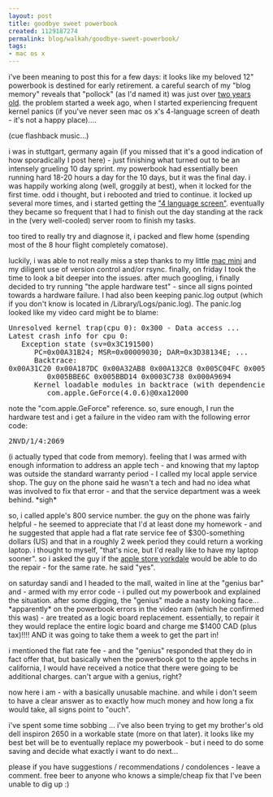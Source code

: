 ```yaml
---
layout: post
title: goodbye sweet powerbook
created: 1129187274
permalink: blog/walkah/goodbye-sweet-powerbook/
tags:
- mac os x
---
```

<p>i've been meaning to post this for a few days: it looks like my beloved 12" powerbook is destined for early retirement. a careful search of my "blog memory" reveals that "pollock" (as I'd named it) was just over <a href="http://walkah.net/blog/walkah/powerbook-shipped" title="powerbook shipped">two years old</a>. the problem started a week ago, when I started experiencing frequent kernel panics (if you've never seen mac os x's 4-language screen of death - it's not a happy place)....</p>

<p>(cue flashback music...)</p>

<p>i was in stuttgart, germany again (if you missed that it's a good indication of how sporadically I post here) - just finishing what turned out to be an intensely grueling 10 day sprint. my powerbook had essentially been running hard 18-20 hours a day for the 10 days, but it was the final day. i was happily working along (well, groggily at best), when it locked for the first time. odd i thought, but i rebooted and tried to continue. it locked up several more times, and i started getting the <a href="http://docs.info.apple.com/article.html?artnum=106227">"4 language screen"</a>.  eventually they became so frequent that I had to finish out the day standing at the rack in the (very well-cooled) server room to finish my tasks.</p>

<p>too tired to really try and diagnose it, i packed and flew home (spending most of the 8 hour flight completely comatose).</p>

<p>luckily, i was able to not really miss a step thanks to my little <a href="http://walkah.net/blog/walkah/a-tale-of-two-macs">mac mini</a> and my diligent use of version control and/or rsync. finally, on friday I took the time to look a bit deeper into the issues. after much googling, i finally decided to try running "the apple hardware test" - since all signs pointed towards a hardware failure. I had also been keeping panic.log output (which if you don't know is located in /Library/Logs/panic.log).  The panic.log looked like my video card might be to blame:</p>
<pre>
Unresolved kernel trap(cpu 0): 0x300 - Data access ...
Latest crash info for cpu 0:
   Exception state (sv=0x3C191500)
      PC=0x00A31B24; MSR=0x00009030; DAR=0x3D38134E; ...
      Backtrace:
0x00A31C20 0x00A187DC 0x00A32AB8 0x00A132C8 0x005C04FC 0x005BB9AC
         0x005BBE6C 0x005BBD14 0x0003C738 0x000A9694
      Kernel loadable modules in backtrace (with dependencies):
         com.apple.GeForce(4.0.6)@0xa12000
</pre>
<p>note the "com.apple.GeForce" reference. so, sure enough, I run the hardware test and i get a failure in the video ram with the following error code:</p>
<pre>2NVD/1/4:2069</pre>
<p>(i actually typed that code from memory). feeling that I was armed with enough information to address an apple tech - and knowing that my laptop was outside the standard warranty period - I called my local apple service shop. The guy on the phone said he wasn't a tech and had no idea what was involved to fix that error - and that the service department was a week behind. *sigh*</p>
<p>so, i called apple's 800 service number. the guy on the phone was fairly helpful - he seemed to appreciate that I'd at least done my homework - and he suggested that apple had a flat rate service fee of $300-something dollars (US) and that in a roughly 2 week period they could return a working laptop. i thought to myself, "that's nice, but I'd really like to have my laptop sooner". so i asked the guy if the <a href="http://walkah.net/blog/walkah/apple-store-yorkdale-first-in-canada">apple store yorkdale</a> would be able to do the repair - for the same rate. he said "yes".</p>

<p>on saturday sandi and I headed to the mall, waited in line at the "genius bar" and - armed with my error code - i pulled out my powerbook and explained the situation. after some digging, the "genius" made a nasty looking face... *apparently* on the powerbook errors in the video ram (which he confirmed this was) - are treated as a logic board replacement. essentially, to repair it they would replace the entire logic board and charge me $1400 CAD (plus tax)!!!! AND it was going to take them a week to get the part in!</p>

<p>i mentioned the flat rate fee - and the "genius" responded that they do in fact offer that, but basically when the powerbook got to the apple techs in california, I would have received a notice that there were going to be additional charges. can't argue with a genius, right?</p>

<p>now here i am - with a basically unusable machine. and while i don't seem to have a clear answer as to exactly how much money and how long a fix would take, all signs point to "ouch".</p>

<p>i've spent some time sobbing ... i've also been trying to get my brother's old dell inspiron 2650 in a workable state (more on that later). it looks like my best bet will be to eventually replace my powerbook - but i need to do some saving and decide what exactly i want to do next...</p>

<p>please if you have suggestions / recommendations / condolences  - leave a comment. free beer to anyone who knows a simple/cheap fix that I've been unable to dig up :)</p>
